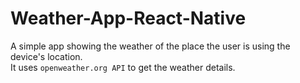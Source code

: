# Weather-App-React-Native
A simple app showing the weather of the place the user is using the device's location.<br/> It uses `openweather.org API` to get the weather details.
